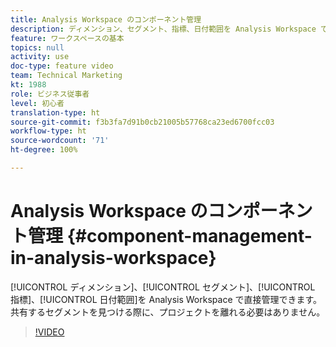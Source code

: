 ```yaml
---
title: Analysis Workspace のコンポーネント管理
description: ディメンション、セグメント、指標、日付範囲を Analysis Workspace で直接管理できます。 共有するセグメントを見つける際に、プロジェクトを離れる必要はありません。
feature: ワークスペースの基本
topics: null
activity: use
doc-type: feature video
team: Technical Marketing
kt: 1988
role: ビジネス従事者
level: 初心者
translation-type: ht
source-git-commit: f3b3fa7d91b0cb21005b57768ca23ed6700fcc03
workflow-type: ht
source-wordcount: '71'
ht-degree: 100%

---
```



# Analysis Workspace のコンポーネント管理 {#component-management-in-analysis-workspace}

[!UICONTROL ディメンション]、[!UICONTROL セグメント]、[!UICONTROL 指標]、[!UICONTROL 日付範囲]を Analysis Workspace で直接管理できます。 共有するセグメントを見つける際に、プロジェクトを離れる必要はありません。

>[!VIDEO](https://video.tv.adobe.com/v/24095/?quality=12)
